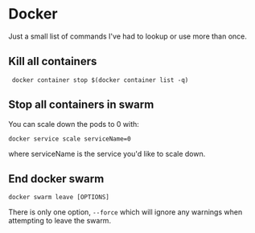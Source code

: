 # Docker 

Just a small list of commands I've had to lookup or use more than once.  




## Kill all containers
```
 docker container stop $(docker container list -q)
```

## Stop all containers in swarm  
You can scale down the pods to 0 with:
```
docker service scale serviceName=0
```
where serviceName is the service you'd like to scale down.  

## End docker swarm
```
docker swarm leave [OPTIONS]
```

There is only one option, `--force` which will ignore any warnings when attempting to leave the swarm.